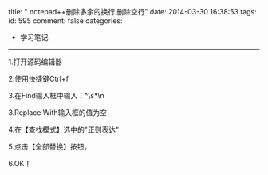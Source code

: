 title: " notepad++删除多余的换行 删除空行"
date: 2014-03-30 16:38:53
tags:
id: 595
comment: false
categories:
  - 学习笔记
---

1.打开源码编辑器

2.使用快捷键Ctrl+f

3.在Find输入框中输入：^\s*\n

3.Replace With输入框的值为空

4.在【查找模式】选中的"正则表达"

5.点击【全部替换】按钮。

6.OK！